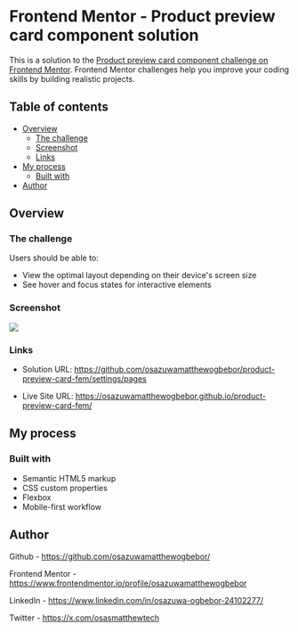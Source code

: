 # Frontend Mentor - Product preview card component solution

This is a solution to the [Product preview card component challenge on Frontend Mentor](https://www.frontendmentor.io/challenges/product-preview-card-component-GO7UmttRfa). Frontend Mentor challenges help you improve your coding skills by building realistic projects. 

## Table of contents

- [Overview](#overview)
  - [The challenge](#the-challenge)
  - [Screenshot](#screenshot)
  - [Links](#links)
- [My process](#my-process)
  - [Built with](#built-with)
- [Author](#author)


## Overview

### The challenge

Users should be able to:

- View the optimal layout depending on their device's screen size
- See hover and focus states for interactive elements

### Screenshot

![](https://raw.githubusercontent.com/osazuwamatthewogbebor/product-preview-card-fem/main/screenshot.PNG)

### Links

- Solution URL: https://github.com/osazuwamatthewogbebor/product-preview-card-fem/settings/pages

- Live Site URL: https://osazuwamatthewogbebor.github.io/product-preview-card-fem/

## My process

### Built with

- Semantic HTML5 markup
- CSS custom properties
- Flexbox
- Mobile-first workflow

## Author

Github - https://github.com/osazuwamatthewogbebor/

Frontend Mentor - https://www.frontendmentor.io/profile/osazuwamatthewogbebor

LinkedIn - https://www.linkedin.com/in/osazuwa-ogbebor-24102277/

Twitter - https://x.com/osasmatthewtech
